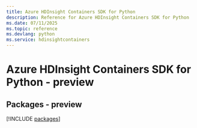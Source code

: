 ```yaml
---
title: Azure HDInsight Containers SDK for Python
description: Reference for Azure HDInsight Containers SDK for Python
ms.date: 07/11/2025
ms.topic: reference
ms.devlang: python
ms.service: hdinsightcontainers
---
```

# Azure HDInsight Containers SDK for Python - preview
## Packages - preview
[!INCLUDE [packages](hdinsight-containers-index.md)]